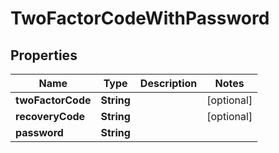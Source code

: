 # TwoFactorCodeWithPassword

## Properties
Name | Type | Description | Notes
------------ | ------------- | ------------- | -------------
**twoFactorCode** | **String** |  |  [optional]
**recoveryCode** | **String** |  |  [optional]
**password** | **String** |  | 
